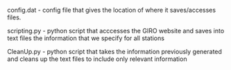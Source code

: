 config.dat - config file that gives the location of where it saves/accesses files.

scripting.py - python script that acccesses the GIRO website and saves into text files the information that we specify for all stations

CleanUp.py - python script that takes the information previously generated and cleans up the text files to include only relevant information
